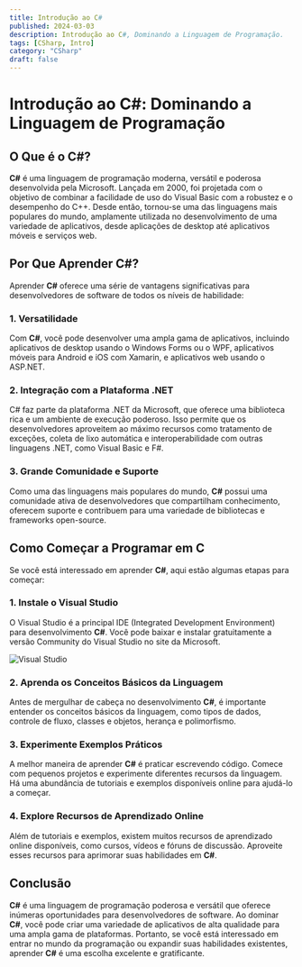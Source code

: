 ```yaml
---
title: Introdução ao C#
published: 2024-03-03
description: Introdução ao C#, Dominando a Linguagem de Programação.
tags: [CSharp, Intro]
category: "CSharp"
draft: false
---
```


# Introdução ao C#: Dominando a Linguagem de Programação

## O Que é o C#?

**C#** é uma linguagem de programação moderna, versátil e poderosa desenvolvida pela Microsoft. Lançada em 2000, foi projetada com o objetivo de combinar a facilidade de uso do Visual Basic com a robustez e o desempenho do C++. Desde então, tornou-se uma das linguagens mais populares do mundo, amplamente utilizada no desenvolvimento de uma variedade de aplicativos, desde aplicações de desktop até aplicativos móveis e serviços web.

## Por Que Aprender C#?

Aprender **C#** oferece uma série de vantagens significativas para desenvolvedores de software de todos os níveis de habilidade:

### 1. Versatilidade

Com **C#**, você pode desenvolver uma ampla gama de aplicativos, incluindo aplicativos de desktop usando o Windows Forms ou o WPF, aplicativos móveis para Android e iOS com Xamarin, e aplicativos web usando o ASP.NET.

### 2. Integração com a Plataforma .NET

C# faz parte da plataforma .NET da Microsoft, que oferece uma biblioteca rica e um ambiente de execução poderoso. Isso permite que os desenvolvedores aproveitem ao máximo recursos como tratamento de exceções, coleta de lixo automática e interoperabilidade com outras linguagens .NET, como Visual Basic e F#.

### 3. Grande Comunidade e Suporte

Como uma das linguagens mais populares do mundo, **C#** possui uma comunidade ativa de desenvolvedores que compartilham conhecimento, oferecem suporte e contribuem para uma variedade de bibliotecas e frameworks open-source.

## Como Começar a Programar em C #

Se você está interessado em aprender **C#**, aqui estão algumas etapas para começar:

### 1. Instale o Visual Studio

O Visual Studio é a principal IDE (Integrated Development Environment) para desenvolvimento **C#**. Você pode baixar e instalar gratuitamente a versão Community do Visual Studio no site da Microsoft.

![Visual Studio](https://visualstudio.microsoft.com/wp-content/uploads/2020/07/Facebook.png)

### 2. Aprenda os Conceitos Básicos da Linguagem

Antes de mergulhar de cabeça no desenvolvimento **C#**, é importante entender os conceitos básicos da linguagem, como tipos de dados, controle de fluxo, classes e objetos, herança e polimorfismo.

### 3. Experimente Exemplos Práticos

A melhor maneira de aprender **C#** é praticar escrevendo código. Comece com pequenos projetos e experimente diferentes recursos da linguagem. Há uma abundância de tutoriais e exemplos disponíveis online para ajudá-lo a começar.

### 4. Explore Recursos de Aprendizado Online

Além de tutoriais e exemplos, existem muitos recursos de aprendizado online disponíveis, como cursos, vídeos e fóruns de discussão. Aproveite esses recursos para aprimorar suas habilidades em **C#**.

## Conclusão

**C#** é uma linguagem de programação poderosa e versátil que oferece inúmeras oportunidades para desenvolvedores de software. Ao dominar **C#**, você pode criar uma variedade de aplicativos de alta qualidade para uma ampla gama de plataformas. Portanto, se você está interessado em entrar no mundo da programação ou expandir suas habilidades existentes, aprender **C#** é uma escolha excelente e gratificante.
